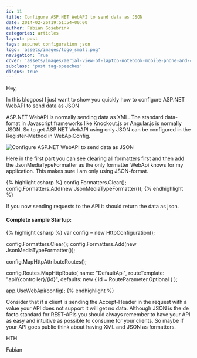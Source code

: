 ```yaml
---
id: 11
title: Configure ASP.NET WebAPI to send data as JSON
date: 2014-02-26T19:51:54+00:00
author: Fabian Gosebrink
categories: articles
layout: post
tags: asp.net configuration json 
logo: 'assets/images/logo_small.png'
navigation: True
cover: 'assets/images/aerial-view-of-laptop-notebook-mobile-phone-and-coffee-cup-on-wooden-table.jpg'
subclass: 'post tag-speeches'
disqus: true
---
```


Hey,

In this blogpost I just want to show you quickly how to configure ASP.NET WebAPI to send data as JSON

ASP.NET WebAPI is normally sending data as XML. The standard data-fomat in Javascript frameworks like Knockout.js or Angular.js is normally JSON. So to get ASP.NET WebAPI using only JSON can be configured in the Register-Method in WebApiConfig.

![Configure ASP.NET WebAPI to send data as JSON]({{site.baseurl}}assets/articles/2014-02-26/d4dbd143-c0e4-461f-a874-903ff24b7e5b.png)

Here in the first part you can see clearing all formatters first and then add the JsonMediaTypeFormatter as the only formatter WebApi knows for my application. This makes sure I am only using JSON-format.

{% highlight csharp %}
config.Formatters.Clear();
config.Formatters.Add(new JsonMediaTypeFormatter());
{% endhighlight %}

If you now sending requests to the API it should return the data as json.

<h4>Complete sample Startup:</h4>

{% highlight csharp %}
var config = new HttpConfiguration();

config.Formatters.Clear();
config.Formatters.Add(new JsonMediaTypeFormatter());

config.MapHttpAttributeRoutes();

config.Routes.MapHttpRoute(
    name: "DefaultApi",
    routeTemplate: "api/{controller}/{id}",
    defaults: new { id = RouteParameter.Optional }
);

app.UseWebApi(config);
{% endhighlight %}

Consider that if a client is sending the Accept-Header in the request with a value your API does not support it will get no data. Although JSON is the de facto standard for REST-APIs you should always remember to have your API as easy and intuitive as possible to consume for your clients. So maybe if your API goes public think about having XML and JSON as formatters.

HTH

Fabian
